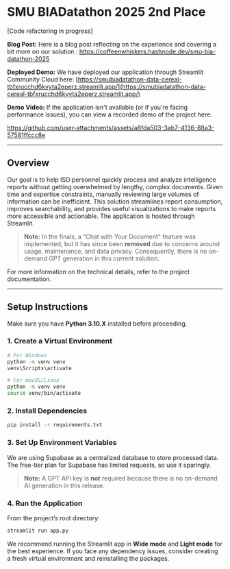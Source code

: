 # SMU BIADatathon 2025 2nd Place
[Code refactoring in progress]

**Blog Post:**
Here is a blog post reflecting on the experience and covering a bit more on our solution : https://coffeenwhiskers.hashnode.dev/smu-bia-datathon-2025

**Deployed Demo:**
We have deployed our application through Streamlit Community Cloud here: [https://smubiadatathon-data-cereal-tbfxrucchd6kvyta2eperz.streamlit.app/](https://smubiadatathon-data-cereal-tbfxrucchd6kvyta2eperz.streamlit.app/) 


**Demo Video:**
If the application isn't available (or if you're facing performance issues), you can view a recorded demo of the project here: 


https://github.com/user-attachments/assets/a8fda503-3ab7-4136-88a3-57581ffccc8e

---

## Overview
Our goal is to help ISD personnel quickly process and analyze intelligence reports without getting overwhelmed by lengthy, complex documents. Given time and expertise constraints, manually reviewing large volumes of information can be inefficient. This solution streamlines report consumption, improves searchability, and provides useful visualizations to make reports more accessible and actionable. The application is hosted through Streamlit.

> **Note:** In the finals, a "Chat with Your Document" feature was implemented, but it has since been **removed** due to concerns around usage, maintenance, and data privacy. Consequently, there is no on-demand GPT generation in this current solution.

For more information on the technical details, refer to the project documentation.

---

## Setup Instructions
Make sure you have **Python 3.10.X** installed before proceeding.

### 1. Create a Virtual Environment
```sh
# For Windows
python -m venv venv
venv\Scripts\activate

# For macOS/Linux
python -m venv venv
source venv/bin/activate
```

### 2. Install Dependencies
```sh
pip install -r requirements.txt
```

### 3. Set Up Environment Variables
We are using Supabase as a centralized database to store processed data. The free-tier plan for Supabase has limited requests, so use it sparingly.

> **Note:** A GPT API key is **not** required because there is no on-demand AI generation in this release.

### 4. Run the Application
From the project’s root directory:
```sh
streamlit run app.py
```
We recommend running the Streamlit app in **Wide mode** and **Light mode** for the best experience.
If you face any dependency issues, consider creating a fresh virtual environment and reinstalling the packages.
